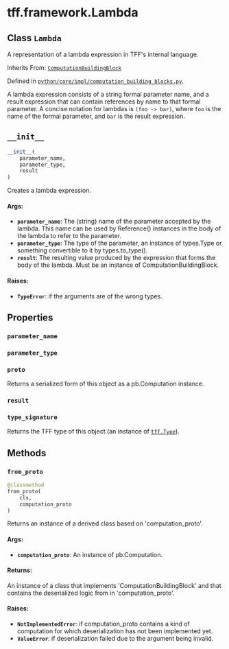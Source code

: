 <div itemscope itemtype="http://developers.google.com/ReferenceObject">
<meta itemprop="name" content="tff.framework.Lambda" />
<meta itemprop="path" content="Stable" />
<meta itemprop="property" content="parameter_name"/>
<meta itemprop="property" content="parameter_type"/>
<meta itemprop="property" content="proto"/>
<meta itemprop="property" content="result"/>
<meta itemprop="property" content="type_signature"/>
<meta itemprop="property" content="__init__"/>
<meta itemprop="property" content="from_proto"/>
</div>

# tff.framework.Lambda

## Class `Lambda`

A representation of a lambda expression in TFF's internal language.

Inherits From:
[`ComputationBuildingBlock`](../../tff/framework/ComputationBuildingBlock.md)

Defined in
[`python/core/impl/computation_building_blocks.py`](http://github.com/tensorflow/federated/tree/master/tensorflow_federated/python/core/impl/computation_building_blocks.py).

<!-- Placeholder for "Used in" -->

A lambda expression consists of a string formal parameter name, and a result
expression that can contain references by name to that formal parameter. A
concise notation for lambdas is `(foo -> bar)`, where `foo` is the name of the
formal parameter, and `bar` is the result expression.

<h2 id="__init__"><code>__init__</code></h2>

```python
__init__(
    parameter_name,
    parameter_type,
    result
)
```

Creates a lambda expression.

#### Args:

*   <b>`parameter_name`</b>: The (string) name of the parameter accepted by the
    lambda. This name can be used by Reference() instances in the body of the
    lambda to refer to the parameter.
*   <b>`parameter_type`</b>: The type of the parameter, an instance of
    types.Type or something convertible to it by types.to_type().
*   <b>`result`</b>: The resulting value produced by the expression that forms
    the body of the lambda. Must be an instance of ComputationBuildingBlock.

#### Raises:

*   <b>`TypeError`</b>: if the arguments are of the wrong types.

## Properties

<h3 id="parameter_name"><code>parameter_name</code></h3>

<h3 id="parameter_type"><code>parameter_type</code></h3>

<h3 id="proto"><code>proto</code></h3>

Returns a serialized form of this object as a pb.Computation instance.

<h3 id="result"><code>result</code></h3>

<h3 id="type_signature"><code>type_signature</code></h3>

Returns the TFF type of this object (an instance of
<a href="../../tff/Type.md"><code>tff.Type</code></a>).

## Methods

<h3 id="from_proto"><code>from_proto</code></h3>

```python
@classmethod
from_proto(
    cls,
    computation_proto
)
```

Returns an instance of a derived class based on 'computation_proto'.

#### Args:

*   <b>`computation_proto`</b>: An instance of pb.Computation.

#### Returns:

An instance of a class that implements 'ComputationBuildingBlock' and that
contains the deserialized logic from in 'computation_proto'.

#### Raises:

*   <b>`NotImplementedError`</b>: if computation_proto contains a kind of
    computation for which deserialization has not been implemented yet.
*   <b>`ValueError`</b>: if deserialization failed due to the argument being
    invalid.
